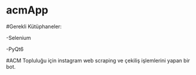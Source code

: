 # acmApp

#Gerekli Kütüphaneler:

-Selenium

-PyQt6

#ACM Topluluğu için instagram web scraping ve çekiliş işlemlerini yapan bir bot.
